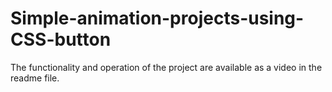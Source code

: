 # Simple-animation-projects-using-CSS-button
The functionality and operation of the project are available as a video in the readme file.
